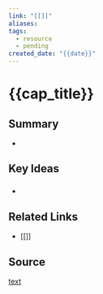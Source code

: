 ```yaml
---
link: "[[]]"
aliases: 
tags:
  - resource
  - pending
created_date: "{{date}}"
---
```

# {{cap_title}}
## Summary
- 
## Key Ideas
### 
- 
## Related Links
- [[]]
## Source
[text](url) 